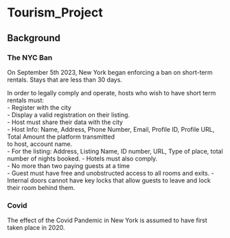 # Tourism_Project


## Background  
  
### The NYC Ban  
  
On September 5th 2023, New York began enforcing a ban on short-term rentals. Stays that are less than 30 days.   
  
In order to legally comply and operate, hosts who wish to have short term rentals must:  
	- Register with the city  
	- Display a valid registration on their listing.    
	- Host must share their data with the city  
		- Host Info: Name, Address, Phone Number, Email, Profile ID, Profile URL, Total Amount the platform transmitted   
		to host, account name.  
		- For the listing: Address, Listing Name, ID number, URL, Type of place, total number of nights booked.
	- Hotels must also comply.  
	- No more than two paying guests at a time    
	- Guest must have free and unobstructed access to all rooms and exits.
	- Internal doors cannot have key locks that allow guests to leave and lock their room behind them.
  
### Covid  
  
The effect of the Covid Pandemic in New York is assumed to have first taken place in 2020.

